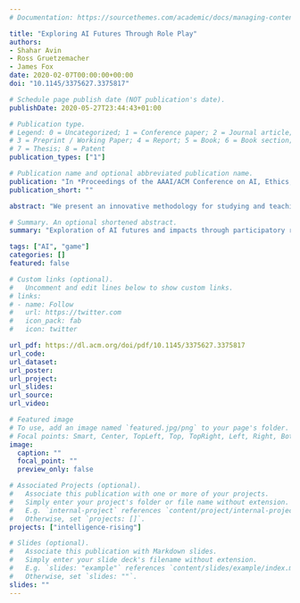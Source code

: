 ```yaml
---
# Documentation: https://sourcethemes.com/academic/docs/managing-content/

title: "Exploring AI Futures Through Role Play"
authors:
- Shahar Avin
- Ross Gruetzemacher
- James Fox
date: 2020-02-07T00:00:00+00:00
doi: "10.1145/3375627.3375817"

# Schedule page publish date (NOT publication's date).
publishDate: 2020-05-27T23:44:43+01:00

# Publication type.
# Legend: 0 = Uncategorized; 1 = Conference paper; 2 = Journal article;
# 3 = Preprint / Working Paper; 4 = Report; 5 = Book; 6 = Book section;
# 7 = Thesis; 8 = Patent
publication_types: ["1"]

# Publication name and optional abbreviated publication name.
publication: "In *Proceedings of the AAAI/ACM Conference on AI, Ethics, and Society*"
publication_short: ""

abstract: "We present an innovative methodology for studying and teaching the impacts of AI through a role-play game. The game serves two primary purposes: 1) training AI developers and AI policy professionals to reflect on and prepare for future social and ethical challenges related to AI and 2) exploring possible futures involving AI technology development, deployment, social impacts, and governance. While the game currently focuses on the inter-relations between short-, mid- and long- term impacts of AI, it has potential to be adapted for a broad range of scenarios, exploring in greater depths issues of AI policy research and affording training within organizations. The game presented here has undergone two years of development and has been tested through over 30 events involving between 3 and 70 participants. The game is under active development, but preliminary findings suggest that role-play is a promising methodology for both exploring AI futures and training individuals and organizations in thinking about, and reflecting on, the impacts of AI and strategic mistakes that can be avoided today."

# Summary. An optional shortened abstract.
summary: "Exploration of AI futures and impacts through participatory role-play simulation."

tags: ["AI", "game"]
categories: []
featured: false

# Custom links (optional).
#   Uncomment and edit lines below to show custom links.
# links:
# - name: Follow
#   url: https://twitter.com
#   icon_pack: fab
#   icon: twitter

url_pdf: https://dl.acm.org/doi/pdf/10.1145/3375627.3375817
url_code:
url_dataset:
url_poster:
url_project:
url_slides:
url_source:
url_video:

# Featured image
# To use, add an image named `featured.jpg/png` to your page's folder. 
# Focal points: Smart, Center, TopLeft, Top, TopRight, Left, Right, BottomLeft, Bottom, BottomRight.
image:
  caption: ""
  focal_point: ""
  preview_only: false

# Associated Projects (optional).
#   Associate this publication with one or more of your projects.
#   Simply enter your project's folder or file name without extension.
#   E.g. `internal-project` references `content/project/internal-project/index.md`.
#   Otherwise, set `projects: []`.
projects: ["intelligence-rising"]

# Slides (optional).
#   Associate this publication with Markdown slides.
#   Simply enter your slide deck's filename without extension.
#   E.g. `slides: "example"` references `content/slides/example/index.md`.
#   Otherwise, set `slides: ""`.
slides: ""
---
```

